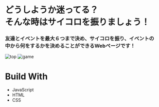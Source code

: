 # どうしようか迷ってる？<br>そんな時はサイコロを振りましょう！

### 友達とイベントを最大６つまで決め、サイコロを振り、イベントの中から何をするかを決めることができるWebページです！

![top](https://user-images.githubusercontent.com/72437090/105486673-379fe980-5cf2-11eb-9ce6-0bf891dfd1bd.png)
![game](https://user-images.githubusercontent.com/72437090/105486955-b8f77c00-5cf2-11eb-8cf7-e6a58ba8e868.png)

# Build With

<ul>
<li>JavaScript</li>
<li>HTML</li>
<li>CSS</li>
</ul>

